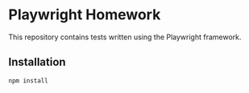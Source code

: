 # Playwright Homework

This repository contains tests written using the Playwright framework.

## Installation

```bash
npm install